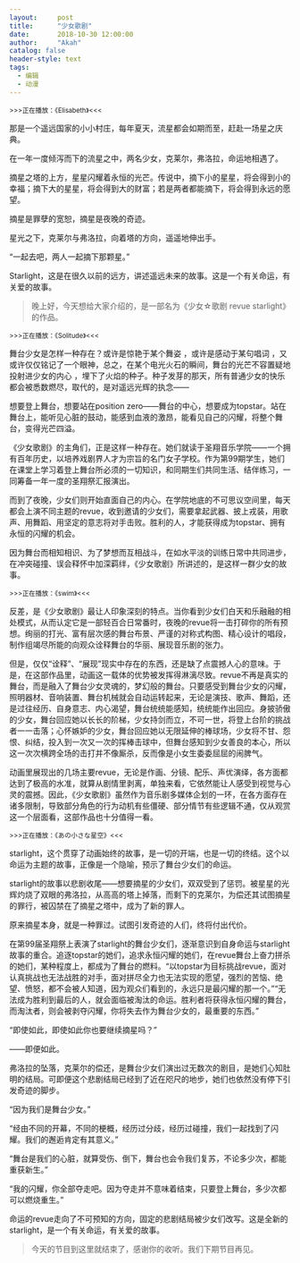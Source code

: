 ```yaml
---
layout:     post
title:      "少女歌剧"
date:       2018-10-30 12:00:00
author:     "Akah"
catalog: false
header-style: text
tags:
  - 编辑
  - 动漫
---
```


<small>>>>正在播放：《Elisabeth》<<<</small>

那是一个遥远国家的小小村庄，每年夏天，流星都会如期而至，赶赴一场星之庆典。

在一年一度倾泻而下的流星之中，两名少女，克莱尔，弗洛拉，命运地相遇了。

摘星之塔的上方，星星闪耀着永恒的光芒。传说中，摘下小的星星，将会得到小的幸福；摘下大的星星，将会得到大的财富；若是两者都能摘下，将会得到永远的愿望。

摘星是罪孽的宽恕，摘星是夜晚的奇迹。

星光之下，克莱尔与弗洛拉，向着塔的方向，遥遥地伸出手。

“一起去吧，两人一起摘下那颗星。”

Starlight，这是在很久以前的远方，讲述遥远未来的故事。这是一个有关命运，有关爱的故事。



> 晚上好，今天想给大家介绍的，是一部名为《少女☆歌剧 revue starlight》的作品。



<small>>>>正在播放：《Solitude》<<<</small>

舞台少女是怎样一种存在？或许是惊艳于某个舞姿 ，或许是感动于某句唱词 ，又或许仅仅铭记了一个眼神，总之，在某个电光火石的瞬间，舞台的光芒不容置疑地投射进少女的内心 ，埋下了火焰的种子。种子发芽的那天，所有普通少女的快乐都会被悉数燃尽，取代的，是对遥远光辉的执念——

想要登上舞台，想要站在position zero——舞台的中心，想要成为topstar。站在舞台上，能听见心脏的鼓动，能感到血液的激昂，能看见自己的闪耀，将整个舞台，变得光芒四溢。

《少女歌剧》的主角们，正是这样一种存在。她们就读于圣翔音乐学院——一个拥有百年历史，以培养戏剧界人才为宗旨的名门女子学校。作为第99期学生，她们在课堂上学习着登上舞台所必须的一切知识，和同期生们共同生活、结伴练习，一同筹备一年一度的圣翔祭汇报演出。

而到了夜晚，少女们则开始直面自己的内心。在学院地底的不可思议空间里，每天都会上演不同主题的revue，收到邀请的少女们，需要拿起武器、披上戎装，用歌声、用舞蹈、用坚定的意志将对手击败。胜利的人，才能获得成为topstar、拥有永恒的闪耀的机会。

因为舞台而相知相识、为了梦想而互相战斗，在如水平淡的训练日常中共同进步，在冲突碰撞、误会释怀中加深羁绊，《少女歌剧》所讲述的，是这样一群少女的故事。

 

<small>>>>正在播放：《swim》<<<</small>

反差，是《少女歌剧》最让人印象深刻的特点。当你看到少女们白天和乐融融的相处模式，从而认定它是一部轻百合日常番时，夜晚的revue将一击打碎你的所有预想。绚丽的打光、富有层次感的舞台布景、严谨的对称式构图、精心设计的唱段，制作组竭尽所能的向观众诠释舞台的华丽、展现音乐剧的张力。

但是，仅仅“诠释”、“展现”现实中存在的东西，还是缺了点震撼人心的意味。于是，在这部作品里，动画这一载体的优势被发挥得淋漓尽致。revue不再是真实的舞台，而是融入了舞台少女灵魂的，梦幻般的舞台。只要感受到舞台少女的闪耀，照明器材、音响装置、舞台机械就会自动运转起来，无论是演技、歌声、舞蹈，还是过往经历、自身意志、内心渴望，舞台统统能感知，统统能作出回应。身披骄傲的少女，舞台回应她以长长的阶梯，少女持剑而立，不可一世，将登上台阶的挑战者一一击落；心怀嫉妒的少女，舞台回应她以无限延伸的棒球场，少女将不甘、怨恨、纠结，投入到一次又一次的挥棒击球中，但舞台感知到少女善良的本心，所以这一次次横跨全场的击打并不像厮杀，反而像是小女生委委屈屈的闹脾气。

动画里展现出的几场主要revue，无论是作画、分镜、配乐、声优演绎，各方面都达到了极高的水准，就算从剧情里剥离，单独来看，它依然能让人感受到视觉与心灵的震撼。因此，《少女歌剧》虽然作为音乐剧多媒体企划的一环，在各方面存在诸多限制，导致部分角色的行为动机有些僵硬、部分情节有些逻辑不通，仅从观赏这一个层面看，这部作品也十分值得一看。　

 

<small>>>>正在播放：《あの小さな星空》<<<</small>

starlight，这个贯穿了动画始终的故事，是一切的开端，也是一切的终结。这个以命运为主题的故事，正像是一个隐喻，预示了舞台少女们的命运。

starlight的故事以悲剧收尾——想要摘星的少女们，双双受到了惩罚。被星星的光辉灼烧了双眼的弗洛拉，从高高的塔上掉落，而剩下的克莱尔，为偿还其试图摘星的罪行，被囚禁在了摘星之塔中，成为了新的罪人。

原来摘星本身，就是一种罪过。试图引发奇迹的人们，终将付出代价。

在第99届圣翔祭上表演了starlight的舞台少女们，逐渐意识到自身命运与starlight故事的重合。追逐topstar的她们，追求永恒闪耀的她们，在revue舞台上奋力拼杀的她们，某种程度上，都成为了舞台的燃料。“以topstar为目标挑战revue，面对认真挑战也无法战胜的对手，面对拼尽全力也无法实现的愿望，强烈的苦恼、绝望、愤怒，都不会被人知道，因为观众们看到的，永远只是最闪耀的那一个。”“无法成为胜利到最后的人，就会面临被淘汰的命运。胜利者将获得永恒闪耀的舞台，而淘汰者，则会被剥夺闪耀，你将失去作为舞台少女的，最重要的东西。”

“即使如此，即使如此你也要继续摘星吗？”

——即便如此。

弗洛拉的坠落，克莱尔的偿还，是舞台少女们演出过无数次的剧目，是她们心知肚明的结局。可即便这个悲剧结局已经到了近在咫尺的地步，她们也依然没有停下引发奇迹的脚步。

“因为我们是舞台少女。”

“经由不同的开幕，不同的梗概，经历过分歧，经历过碰撞，我们一起找到了闪耀。我们的邂逅肯定有其意义。”

“舞台是我们的心脏，就算受伤、倒下，舞台也会令我们复苏，不论多少次，都能重获新生。”

“我的闪耀，你全部夺走吧。因为夺走并不意味着结束，只要登上舞台，多少次都可以燃烧重生。”

命运的revue走向了不可预知的方向，固定的悲剧结局被少女们改写。这是全新的starlight，是一个有关命运，有关爱的故事。




> 今天的节目到这里就结束了，感谢你的收听。我们下期节目再见。



